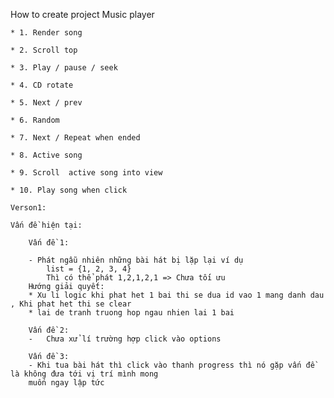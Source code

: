 How to create project Music player

    * 1. Render song

    * 2. Scroll top

    * 3. Play / pause / seek

    * 4. CD rotate

    * 5. Next / prev

    * 6. Random

    * 7. Next / Repeat when ended

    * 8. Active song

    * 9. Scroll  active song into view

    * 10. Play song when click

    Verson1:

    Vấn đề hiện tại: 

        Vấn đề 1:

        - Phát ngẫu nhiên những bài hát bị lặp lại ví dụ 
            list = {1, 2, 3, 4}
            Thì có thể phát 1,2,1,2,1 => Chưa tối ưu
        Hướng giải quyết:
        * Xu li logic khi phat het 1 bai thi se dua id vao 1 mang danh dau , Khi phat het thi se clear 
        * lai de tranh truong hop ngau nhien lai 1 bai

        Vấn đề 2:
        -   Chưa xử lí trường hợp click vào options

        Vấn đề 3:
        - Khi tua bài hát thì click vào thanh progress thì nó gặp vấn đề là không đưa tới vị trí mình mong
        muốn ngay lập tức